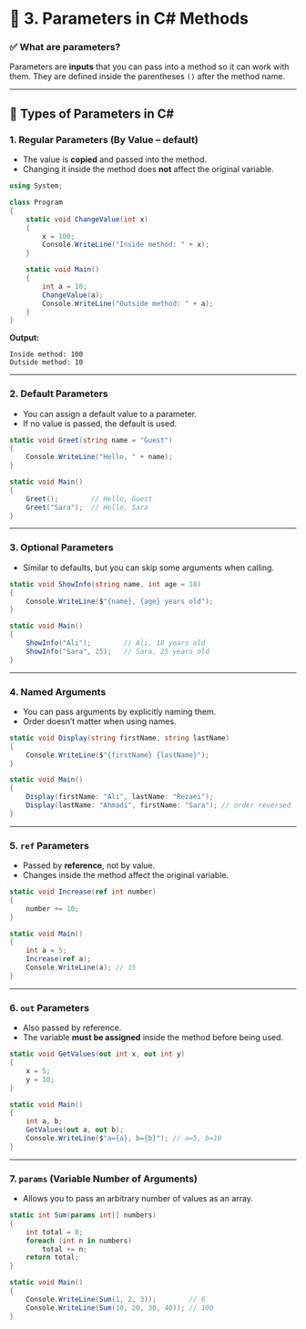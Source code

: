 # 📌 3. Parameters in C# Methods

### ✅ What are parameters?

Parameters are **inputs** that you can pass into a method so it can work with them.
They are defined inside the parentheses `()` after the method name.

---

## 📌 Types of Parameters in C\#

### 1. **Regular Parameters (By Value – default)**

* The value is **copied** and passed into the method.
* Changing it inside the method does **not** affect the original variable.

```csharp
using System;

class Program
{
    static void ChangeValue(int x)
    {
        x = 100;
        Console.WriteLine("Inside method: " + x);
    }

    static void Main()
    {
        int a = 10;
        ChangeValue(a);
        Console.WriteLine("Outside method: " + a);
    }
}
```

**Output:**

```
Inside method: 100
Outside method: 10
```

---

### 2. **Default Parameters**

* You can assign a default value to a parameter.
* If no value is passed, the default is used.

```csharp
static void Greet(string name = "Guest")
{
    Console.WriteLine("Hello, " + name);
}

static void Main()
{
    Greet();        // Hello, Guest
    Greet("Sara");  // Hello, Sara
}
```

---

### 3. **Optional Parameters**

* Similar to defaults, but you can skip some arguments when calling.

```csharp
static void ShowInfo(string name, int age = 18)
{
    Console.WriteLine($"{name}, {age} years old");
}

static void Main()
{
    ShowInfo("Ali");        // Ali, 18 years old
    ShowInfo("Sara", 25);   // Sara, 25 years old
}
```

---

### 4. **Named Arguments**

* You can pass arguments by explicitly naming them.
* Order doesn’t matter when using names.

```csharp
static void Display(string firstName, string lastName)
{
    Console.WriteLine($"{firstName} {lastName}");
}

static void Main()
{
    Display(firstName: "Ali", lastName: "Rezaei");
    Display(lastName: "Ahmadi", firstName: "Sara"); // order reversed
}
```

---

### 5. **`ref` Parameters**

* Passed by **reference**, not by value.
* Changes inside the method affect the original variable.

```csharp
static void Increase(ref int number)
{
    number += 10;
}

static void Main()
{
    int a = 5;
    Increase(ref a);
    Console.WriteLine(a); // 15
}
```

---

### 6. **`out` Parameters**

* Also passed by reference.
* The variable **must be assigned** inside the method before being used.

```csharp
static void GetValues(out int x, out int y)
{
    x = 5;
    y = 10;
}

static void Main()
{
    int a, b;
    GetValues(out a, out b);
    Console.WriteLine($"a={a}, b={b}"); // a=5, b=10
}
```

---

### 7. **`params` (Variable Number of Arguments)**

* Allows you to pass an arbitrary number of values as an array.

```csharp
static int Sum(params int[] numbers)
{
    int total = 0;
    foreach (int n in numbers)
        total += n;
    return total;
}

static void Main()
{
    Console.WriteLine(Sum(1, 2, 3));        // 6
    Console.WriteLine(Sum(10, 20, 30, 40)); // 100
}
```
